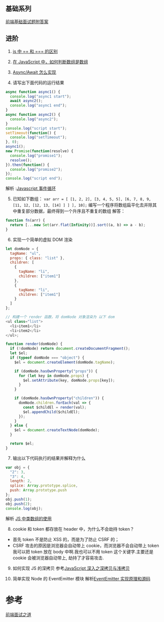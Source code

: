 ## 基础系列

[前端基础面试题附答案](https://github.com/fyuanfen/note/blob/master/article/Review/README-preview.md)

## 进阶

1. [js 中 == 和 === 的区别](https://github.com/fyuanfen/note/blob/master/article/Review/JavaScript%E4%B8%AD%3D%3D%E5%92%8C%3D%3D%3D%E7%9A%84%E5%8C%BA%E5%88%AB.md)

2. [在 JavaScript 中，如何判断数组是数组](https://github.com/fyuanfen/note/blob/master/article/Review/%E5%9C%A8JavaScript%E4%B8%AD%EF%BC%8C%E5%A6%82%E4%BD%95%E5%88%A4%E6%96%AD%E6%95%B0%E7%BB%84%E6%98%AF%E6%95%B0%E7%BB%84.md)

3. [Async/Await 怎么实现](https://github.com/fyuanfen/note/blob/master/article/Review/async%20%E5%87%BD%E6%95%B0%E7%9A%84%E5%90%AB%E4%B9%89%E5%92%8C%E7%94%A8%E6%B3%95.md)
4. 请写出下面代码的运行结果

```js
async function async1() {
  console.log("async1 start");
  await async2();
  console.log("async1 end");
}
async function async2() {
  console.log("async2");
}
console.log("script start");
setTimeout(function() {
  console.log("setTimeout");
}, 0);
async1();
new Promise(function(resolve) {
  console.log("promise1");
  resolve();
}).then(function() {
  console.log("promise2");
});
console.log("script end");
```

解析 :[Javascript 事件循环](https://github.com/fyuanfen/note/blob/master/article/Review/Javascript%E4%BA%8B%E4%BB%B6%E5%BE%AA%E7%8E%AF.md)

5. 已知如下数组：
   `var arr = [ [1, 2, 2], [3, 4, 5, 5], [6, 7, 8, 9, [11, 12, [12, 13, [14] ] ] ], 10];`
   编写一个程序将数组扁平化去并除其中重复部分数据，最终得到一个升序且不重复的数组
   解答：

```js
function fn(arr) {
  return [...new Set(arr.flat(Infinity))].sort((a, b) => a - b);
}
```

6. 实现一个简单的虚拟 DOM 渲染

```js
let domNode = {
  tagName: "ul",
  props: { class: "list" },
  children: [
    {
      tagName: "li",
      children: ["item1"]
    },
    {
      tagName: "li",
      children: ["item1"]
    }
  ]
};

// 构建一个 render 函数，将 domNode 对象渲染为 以下 dom
<ul class="list">
  <li>item1</li>
  <li>item2</li>
</ul>;
```

```js
function render(domNode) {
  if (!domNode) return document.createDocumentFragment();
  let $el;
  if (typeof domNode === "object") {
    $el = document.createElement(domNode.tagName);

    if (domNode.hasOwnProperty("props")) {
      for (let key in domNode.props) {
        $el.setAttribute(key, domNode.props[key]);
      }
    }

    if (domNode.hasOwnProperty("children")) {
      domNode.children.forEach(val => {
        const $childEl = render(val);
        $el.appendChild($childEl);
      });
    }
  } else {
    $el = document.createTextNode(domNode);
  }

  return $el;
}
```

7. 输出以下代码执行的结果并解释为什么

```js
var obj = {
  "2": 3,
  "3": 4,
  length: 2,
  splice: Array.prototype.splice,
  push: Array.prototype.push
};
obj.push(1);
obj.push(2);
console.log(obj);
```

解析 [JS 中类数组的使用](https://github.com/fyuanfen/note/blob/master/article/Review/JS%E4%B8%AD%E7%B1%BB%E6%95%B0%E7%BB%84%E7%9A%84%E4%BD%BF%E7%94%A8.md)

8. cookie 和 token 都存放在 header 中，为什么不会劫持 token？

- 首先 token 不是防止 XSS 的，而是为了防止 CSRF 的；
- CSRF 攻击的原因是浏览器会自动带上 cookie，而浏览器不会自动带上 token
  我可以把 token 放在 body 中啊.我也可以不用 token 这个关键字.主要还是 cookie 会被浏览器自动带上, 劫持了才容易攻击.

9. 如何实现 JS 的深拷贝
   参考[JavaScript 深入之深拷贝与浅拷贝](https://github.com/fyuanfen/note/blob/master/article/JavaScript/JavaScript%E6%B7%B1%E5%85%A5%E4%B9%8B%E6%B7%B1%E6%8B%B7%E8%B4%9D%E4%B8%8E%E6%B5%85%E6%8B%B7%E8%B4%9D.md)

10. 简单实现 Node 的 EventEmitter 模块
    解析[EventEmitter 实现原理和源码](https://github.com/fyuanfen/note/blob/master/article/Server/Node%E7%9A%84EventEmitter%E6%A8%A1%E5%9D%97%E5%AE%9E%E7%8E%B0%E8%A7%A3%E6%9E%90.md)

# 参考

[前端面试之道](https://juejin.im/book/5bdc715fe51d454e755f75ef/section/5bdc715f6fb9a049c15ea4e0#heading-2)
